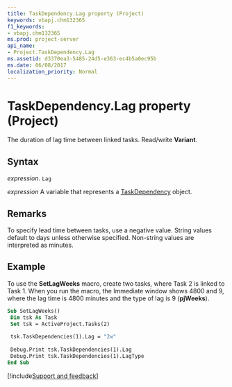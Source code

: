 ```yaml
---
title: TaskDependency.Lag property (Project)
keywords: vbapj.chm132365
f1_keywords:
- vbapj.chm132365
ms.prod: project-server
api_name:
- Project.TaskDependency.Lag
ms.assetid: d3370ea3-5485-24d5-e363-ec4b5a0ec95b
ms.date: 06/08/2017
localization_priority: Normal
---
```



# TaskDependency.Lag property (Project)

The duration of lag time between linked tasks. Read/write  **Variant**.


## Syntax

_expression_. `Lag`

_expression_ A variable that represents a [TaskDependency](./Project.TaskDependency.md) object.


## Remarks

To specify lead time between tasks, use a negative value. String values default to days unless otherwise specified. Non-string values are interpreted as minutes.


## Example

To use the  **SetLagWeeks** macro, create two tasks, where Task 2 is linked to Task 1. When you run the macro, the Immediate window shows 4800 and 9, where the lag time is 4800 minutes and the type of lag is 9 (**pjWeeks**).


```vb
Sub SetLagWeeks() 
 Dim tsk As Task 
 Set tsk = ActiveProject.Tasks(2) 
 
 tsk.TaskDependencies(1).Lag = "2w" 
 
 Debug.Print tsk.TaskDependencies(1).Lag 
 Debug.Print tsk.TaskDependencies(1).LagType 
End Sub
```

[!include[Support and feedback](~/includes/feedback-boilerplate.md)]